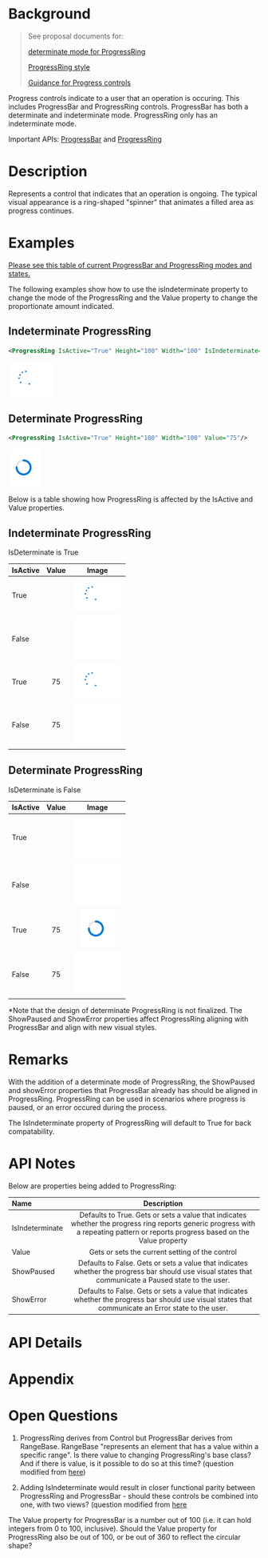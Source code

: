 <!--See comments in Markdown for how to use this spec template-> 

<!-- The purpose of this spec is to describe a new feature and
its APIs that make up a new feature in WinUI. -->

<!-- There are two audiences for the spec. The first are people
that want to evaluate and give feedback on the API, as part of
the submission process.  When it's complete
it will be incorporated into the public documentation at
docs.microsoft.com (http://docs.microsoft.com/uwp/toolkits/winui/).
Hopefully we'll be able to copy it mostly verbatim.
So the second audience is everyone that reads there to learn how
and why to use this API. -->

# Background
<!-- Use this section to provide background context for the new API(s) 
in this spec. -->

<!-- This section and the appendix are the only sections that likely
do not get copied to docs.microsoft.com; they're just an aid to reading this spec. -->

<!-- If you're modifying an existing API, included a link here to the
existing page(s) -->

<!-- For example, this section is a place to explain why you're adding this API rather than
modifying an existing API. -->

<!-- For example, this is a place to provide a brief explanation of some dependent
area, just explanation enough to understand this new API, rather than telling
the reader "go read 100 pages of background information posted at ...". -->

>See proposal documents for:
>
> [determinate mode for ProgressRing](https://github.com/microsoft/microsoft-ui-xaml/issues/688) 
>
> [ProgressRing style](https://github.com/microsoft/microsoft-ui-xaml/issues/837)
>
> [Guidance for Progress controls](https://github.com/microsoft/microsoft-ui-xaml/issues/880)

Progress controls indicate to a user that an operation is occuring. This includes ProgressBar and ProgressRing controls. ProgressBar has both a determinate and indeterminate mode. ProgressRing only has an indeterminate mode. 

Important APIs: [ProgressBar](https://docs.microsoft.com/en-us/uwp/api/windows.ui.xaml.controls.progressbar) and [ProgressRing](https://docs.microsoft.com/en-us/uwp/api/windows.ui.xaml.controls.progressring)
# Description
<!-- Use this section to provide a brief description of the feature.
For an example, see the introduction to the PasswordBox control 
(http://docs.microsoft.com/windows/uwp/design/controls-and-patterns/password-box). -->
 Represents a control that indicates that an operation is ongoing. The typical visual appearance is a ring-shaped "spinner" that animates a filled area as progress continues.

# Examples
<!-- Use this section to explain the features of the API, showing
example code with each description. The general format is: 
  feature explanation,
  example code
  feature explanation,
  example code
  etc.-->
  
<!-- Code samples should be in C# and/or C++/WinRT -->

<!-- As an example of this section, see the Examples section for the PasswordBox control 
(https://docs.microsoft.com/windows/uwp/design/controls-and-patterns/password-box#examples). -->
[Please see this table of current ProgressBar and ProgressRing modes and states.](https://github.com/microsoft/microsoft-ui-xaml-specs/blob/user/kathyang/progress-styles/active/progress-styles/progress-styles.md)

The following examples show how to use the isIndeterminate property to change the mode of the ProgressRing and the Value property to change the proportionate amount indicated. 

## Indeterminate ProgressRing

```xml
<ProgressRing IsActive="True" Height="100" Width="100" IsIndeterminate="True"/>
```

![](images/ProgressRing-indeterminate.PNG)
## Determinate ProgressRing

```xml
<ProgressRing IsActive="True" Height="100" Width="100" Value="75"/>
```
![](images/ProgressRing-determinate.PNG)

Below is a table showing how ProgressRing is affected by the IsActive and Value properties.

## Indeterminate ProgressRing
IsDeterminate is True

| IsActive | Value | Image | 
|:--|:-:| :-:|
| True |  | ![](images/ProgressRing-indeterminate.PNG) |
| False |  | ![](images/ProgressRing-determinate-not-active.PNG) | 
| True | 75 | ![](images/ProgressRing-indeterminate.PNG) |
| False | 75 | ![](images/ProgressRing-determinate-not-active.PNG) | 

## Determinate ProgressRing
IsDeterminate is False

| IsActive | Value | Image |
|:--|:-:|:-:|
| True |  | ![](images/ProgressRing-determinate-not-active.PNG) |
| False |  | ![](images/ProgressRing-determinate-not-active.PNG) |
| True | 75 | ![](images/ProgressRing-determinate.PNG) |
| False | 75 | ![](images/ProgressRing-determinate-not-active.PNG) | 

*Note that the design of determinate ProgressRing is not finalized. The ShowPaused and ShowError properties affect ProgressRing aligning with ProgressBar and align with new visual styles. 

# Remarks
<!-- Explanation and guidance that doesn't fit into the Examples section. -->

<!-- APIs should only throw exceptions in exceptional conditions; basically,
only when there's a bug in the caller, such as argument exception.  But if for some
reason it's necessary for a caller to catch an exception from an API, call that
out with an explanation either here or in the Examples -->

With the addition of a determinate mode of ProgressRing, the ShowPaused and showError properties that ProgressBar already has should be aligned in ProgressRing. ProgressRing can be used in scenarios where progress is paused, or an error occured during the process. 

The IsIndeterminate property of ProgressRing will default to True for back compatability.

# API Notes
<!-- Option 1: Give a one or two line description of each API (type
and member), or at least the ones that aren't obvious
from their name.  These descriptions are what show up
in IntelliSense. For properties, specify the default value of the property if it
isn't the type's default (for example an int-typed property that doesn't default to zero.) -->

<!-- Option 2: Put these descriptions in the below API Details section,
with a "///" comment above the member or type. -->
Below are properties being added to ProgressRing:

|Name | Description | 
|:--|:-:|
| IsIndeterminate | Defaults to True. Gets or sets a value that indicates whether the progress ring reports generic progress with a repeating pattern or reports progress based on the Value property |
| Value | Gets or sets the current setting of the control | 
| ShowPaused | Defaults to False. Gets or sets a value that indicates whether the progress bar should use visual states that communicate a Paused state to the user.|
| ShowError | Defaults to False. Gets or sets a value that indicates whether the progress bar should use visual states that communicate an Error state to the user. |

# API Details
<!-- The exact API, in MIDL3 format (https://docs.microsoft.com/en-us/uwp/midl-3/) -->

# Appendix
<!-- Anything else that you want to write down for posterity, but 
that isn't necessary to understand the purpose and usage of the API.
For example, implementation details. -->

# Open Questions

1) ProgressRing derives from Control but ProgressBar derives from RangeBase. RangeBase "represents an element that has a value within a specific range". Is there value to changing ProgressRing's base class? And if there is value, is it possible to do so at this time? (question modified from [here](https://github.com/microsoft/microsoft-ui-xaml-specs/pull/36#discussion_r305069598))

3) Adding IsIndeterminate would result in closer functional parity between ProgressRing and ProgressBar - should these controls be combined into one, with two views? (question modified from [here](https://github.com/microsoft/microsoft-ui-xaml-specs/pull/36#discussion_r305118085)

The Value property for ProgressBar is a number out of 100 (i.e. it can hold integers from 0 to 100, inclusive). Should the Value property for ProgressRing also be out of 100, or be out of 360 to reflect the circular shape?
